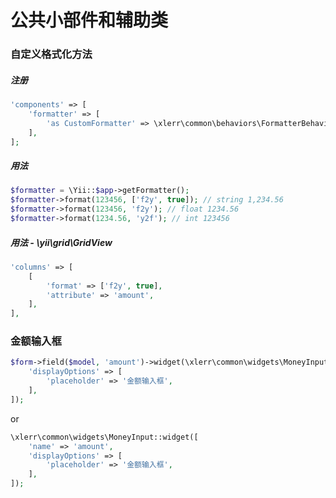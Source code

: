 公共小部件和辅助类
===========


### 自定义格式化方法

##### 注册
```php
'components' => [
    'formatter' => [
        'as CustomFormatter' => \xlerr\common\behaviors\FormatterBehavior::class,
    ],
];
```

##### 用法
```php
$formatter = \Yii::$app->getFormatter(); 
$formatter->format(123456, ['f2y', true]); // string 1,234.56
$formatter->format(123456, 'f2y'); // float 1234.56
$formatter->format(1234.56, 'y2f'); // int 123456
```

##### 用法 - \yii\grid\GridView
```php
'columns' => [
    [
        'format' => ['f2y', true],
        'attribute' => 'amount',
    ],
],
```

### 金额输入框
```php
$form->field($model, 'amount')->widget(\xlerr\common\widgets\MoneyInput::class, [
    'displayOptions' => [
        'placeholder' => '金额输入框',
    ],
]);
```

or

```php
\xlerr\common\widgets\MoneyInput::widget([
    'name' => 'amount',
    'displayOptions' => [
        'placeholder' => '金额输入框',
    ],
]);
```